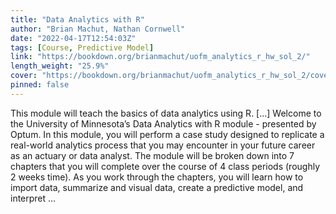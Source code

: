 ```yaml
---
title: "Data Analytics with R"
author: "Brian Machut, Nathan Cornwell"
date: "2022-04-17T12:54:03Z"
tags: [Course, Predictive Model]
link: "https://bookdown.org/brianmachut/uofm_analytics_r_hw_sol_2/"
length_weight: "25.9%"
cover: "https://bookdown.org/brianmachut/uofm_analytics_r_hw_sol_2/cover.png"
pinned: false
---
```


This module will teach the basics of data analytics using R. [...] Welcome to the University of Minnesota’s Data Analytics with R module - presented by Optum. In this module, you will perform a case study designed to replicate a real-world analytics process that you may encounter in your future career as an actuary or data analyst.
The module will be broken down into 7 chapters that you will complete over the course of 4 class periods (roughly 2 weeks time).
As you work through the chapters, you will learn how to import data, summarize and visual data, create a predictive model, and interpret ...
